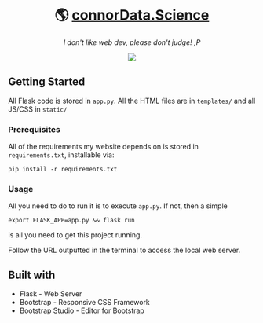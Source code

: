 <h1 align=center>
🌎 <a href=https://www.connorData.Science> connorData.Science </a>
  </h1>
  <p align=center> 
  <i>I don't like web dev, please don't judge! ;P </i></p>
  <p align=center>
  <a href="https://hits.seeyoufarm.com"><img src="https://hits.seeyoufarm.com/api/count/incr/badge.svg?url=https%3A%2F%2Fgithub.com%2FUP2014372%2FconnorData.Science&count_bg=%2379C83D&title_bg=%23555555&icon=&icon_color=%23E7E7E7&title=hits&edge_flat=false"/></a>
</p>



## Getting Started 

All Flask code is stored in `app.py`. All the HTML files are in `templates/` and all JS/CSS in `static/`

### Prerequisites

All of the requirements my website depends on is stored in `requirements.txt`, installable via:
```
pip install -r requirements.txt
```

### Usage

All you need to do to run it is to execute `app.py`. If not, then a simple
```
export FLASK_APP=app.py && flask run
```
is all you need to get this project running. 

Follow the URL outputted in the terminal to access the local web server.

## Built with

- Flask - Web Server
- Bootstrap - Responsive CSS Framework
- Bootstrap Studio - Editor for Bootstrap
